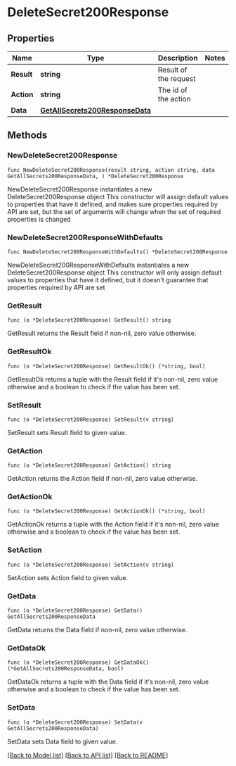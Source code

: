 # DeleteSecret200Response

## Properties

Name | Type | Description | Notes
------------ | ------------- | ------------- | -------------
**Result** | **string** | Result of the request | 
**Action** | **string** | The id of the action | 
**Data** | [**GetAllSecrets200ResponseData**](GetAllSecrets200ResponseData.md) |  | 

## Methods

### NewDeleteSecret200Response

`func NewDeleteSecret200Response(result string, action string, data GetAllSecrets200ResponseData, ) *DeleteSecret200Response`

NewDeleteSecret200Response instantiates a new DeleteSecret200Response object
This constructor will assign default values to properties that have it defined,
and makes sure properties required by API are set, but the set of arguments
will change when the set of required properties is changed

### NewDeleteSecret200ResponseWithDefaults

`func NewDeleteSecret200ResponseWithDefaults() *DeleteSecret200Response`

NewDeleteSecret200ResponseWithDefaults instantiates a new DeleteSecret200Response object
This constructor will only assign default values to properties that have it defined,
but it doesn't guarantee that properties required by API are set

### GetResult

`func (o *DeleteSecret200Response) GetResult() string`

GetResult returns the Result field if non-nil, zero value otherwise.

### GetResultOk

`func (o *DeleteSecret200Response) GetResultOk() (*string, bool)`

GetResultOk returns a tuple with the Result field if it's non-nil, zero value otherwise
and a boolean to check if the value has been set.

### SetResult

`func (o *DeleteSecret200Response) SetResult(v string)`

SetResult sets Result field to given value.


### GetAction

`func (o *DeleteSecret200Response) GetAction() string`

GetAction returns the Action field if non-nil, zero value otherwise.

### GetActionOk

`func (o *DeleteSecret200Response) GetActionOk() (*string, bool)`

GetActionOk returns a tuple with the Action field if it's non-nil, zero value otherwise
and a boolean to check if the value has been set.

### SetAction

`func (o *DeleteSecret200Response) SetAction(v string)`

SetAction sets Action field to given value.


### GetData

`func (o *DeleteSecret200Response) GetData() GetAllSecrets200ResponseData`

GetData returns the Data field if non-nil, zero value otherwise.

### GetDataOk

`func (o *DeleteSecret200Response) GetDataOk() (*GetAllSecrets200ResponseData, bool)`

GetDataOk returns a tuple with the Data field if it's non-nil, zero value otherwise
and a boolean to check if the value has been set.

### SetData

`func (o *DeleteSecret200Response) SetData(v GetAllSecrets200ResponseData)`

SetData sets Data field to given value.



[[Back to Model list]](../README.md#documentation-for-models) [[Back to API list]](../README.md#documentation-for-api-endpoints) [[Back to README]](../README.md)



